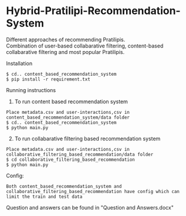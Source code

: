 # Hybrid-Pratilipi-Recommendation-System

Different approaches of recommending Pratilipis. <br />
Combination of user-based collabarative filtering, content-based collabarative filtering and most popular Pratilipis. <br />

Installation <br />
````
$ cd.. content_based_recommendation_system
$ pip install -r requirement.txt
````

Running instructions <br />
1. To run content based recommendation system <br />
````
Place metadata.csv and user-interactions,csv in content_based_recommendation_system/data folder
$ cd.. content_based_recommendation_system
$ python main.py
````

2. To run collabarative filtering based recommendation system <br />
````
Place metadata.csv and user-interactions,csv in collaborative_filtering_based_recommendation/data folder
$ cd collaborative_filtering_based_recommendation
$ python main.py 
````

Config: <br />
````
Both content_based_recommendation_system and collaborative_filtering_based_recommendation have config which can limit the train and test data
````

Question and answers can be found in "Question and Answers.docx"

